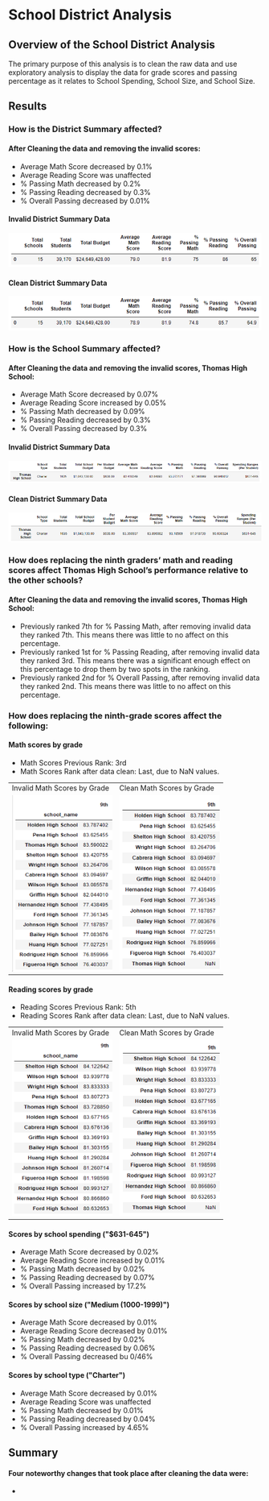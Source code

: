 # School District Analysis

## Overview of the School District Analysis
The primary purpose of this analysis is to clean the raw data and use exploratory analysis to display the data for grade scores and passing percentage as it relates to School Spending, School Size, and School Size.
 
## Results
### How is the District Summary affected?
#### After Cleaning the data and removing the invalid scores:
- Average Math Score decreased by 0.1%
- Average Reading Score was unaffected
- % Passing Math decreased by 0.2%
- % Passing Reading decreased by 0.3%
- % Overall Passing decreased by 0.01%

<space>

#### Invalid District Summary Data
![Invalid District Summary Data](https://github.com/pminor87/School_District_Analysis/blob/main/Resources/Invalid%20District%20Summary%20Data.PNG)

#### Clean District Summary Data
![Clean District Summary Data](https://github.com/pminor87/School_District_Analysis/blob/main/Resources/Clean%20District%20Summary%20Data.PNG)

<space>

### How is the School Summary affected?
#### After Cleaning the data and removing the invalid scores, Thomas High School:
- Average Math Score decreased by 0.07%
- Average Reading Score increased by 0.05%
- % Passing Math decreased by 0.09%
- % Passing Reading decreased by 0.3%
- % Overall Passing decreased by 0.3%

#### Invalid District Summary Data
![Invalid District Summary Data](https://github.com/pminor87/School_District_Analysis/blob/main/Resources/Invalid%20School%20Summary%20Data.PNG)

#### Clean District Summary Data
![Clean District Summary Data](https://github.com/pminor87/School_District_Analysis/blob/main/Resources/Clean%20School%20Summary%20Data.PNG)

<space>

### How does replacing the ninth graders’ math and reading scores affect Thomas High School’s performance relative to the other schools?
#### After Cleaning the data and removing the invalid scores, Thomas High School:
- Previously ranked 7th for % Passing Math, after removing invalid data they ranked 7th. This means there was little to no affect on this percentage.
- Previously ranked 1st for % Passing Reading, after removing invalid data they ranked 3rd. This means there was a significant enough effect on this percentage to drop them by two spots in the ranking.
- Previously ranked 2nd for % Overall Passing, after removing invalid data they ranked 2nd. This means there was little to no affect on this percentage.

<space>

### How does replacing the ninth-grade scores affect the following:
#### Math scores by grade
- Math Scores Previous Rank: 3rd
- Math Scores Rank after data clean: Last, due to NaN values.
<table>
  <tr>
    <td>Invalid Math Scores by Grade</td>
     <td>Clean Math Scores by Grade</td>
  </tr>
  <tr>
    <td><img src="Resources/Invalid Math Scores by Grade.PNG" width=200 height=350></td>
    <td><img src="Resources/Clean Math Scores by Grade.PNG" width=200 height=350></td>
  </tr>
 </table>
 
 <space>
 
 #### Reading scores by grade
- Reading Scores Previous Rank: 5th
- Reading Scores Rank after data clean: Last, due to NaN values.
<table>
  <tr>
    <td>Invalid Math Scores by Grade</td>
     <td>Clean Math Scores by Grade</td>
  </tr>
  <tr>
    <td><img src="Resources/Invalid Reading Scores by Grade.PNG" width=200 height=350></td>
    <td><img src="Resources/Clean Reading Scores by Grade.PNG" width=200 height=350></td>
  </tr>
 </table>

<space>

#### Scores by school spending ("$631-645")
- Average Math Score decreased by 0.02%
- Average Reading Score increased by 0.01%
- % Passing Math decreased by 0.02%
- % Passing Reading decreased by 0.07%
- % Overall Passing increased by 17.2%

<space>

#### Scores by school size ("Medium (1000-1999)")
- Average Math Score decreased by 0.01%
- Average Reading Score decreased by 0.01%
- % Passing Math decreased by 0.02%
- % Passing Reading decreased by 0.06%
- % Overall Passing decreased bu 0/46%

<space>

#### Scores by school type ("Charter")
- Average Math Score decreased by 0.01%
- Average Reading Score was unaffected
- % Passing Math decreased by 0.01%
- % Passing Reading decreased by 0.04%
- % Overall Passing increased by 4.65%

<space>
<space>

## Summary
#### Four noteworthy changes that took place after cleaning the data were:
- 